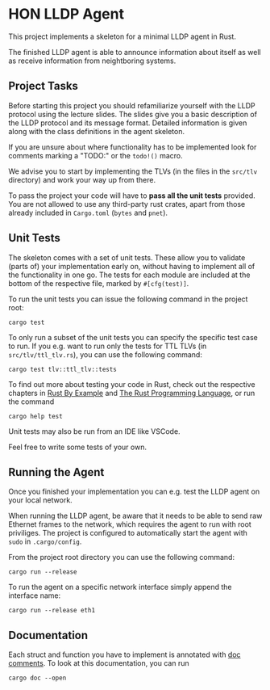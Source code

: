 # HON LLDP Agent

This project implements a skeleton for a minimal LLDP agent in Rust.

The finished LLDP agent is able to announce information about itself as well as receive information from neightboring systems.

## Project Tasks

Before starting this project you should refamiliarize yourself with the LLDP protocol using the lecture slides.
The slides give you a basic description of the LLDP protocol and its message format.
Detailed information is given along with the class definitions in the agent skeleton.

If you are unsure about where functionality has to be implemented look for comments marking a "TODO:" or the `todo!()` macro.

We advise you to start by implementing the TLVs (in the files in the `src/tlv` directory) and work your way up from there.

To pass the project your code will have to **pass all the unit tests** provided.
You are not allowed to use any third-party rust crates, apart from those already included in `Cargo.toml` (`bytes` and `pnet`).

## Unit Tests

The skeleton comes with a set of unit tests.
These allow you to validate (parts of) your implementation early on, without having to implement all of the functionality in one go.
The tests for each module are included at the bottom of the respective file, marked by `#[cfg(test)]`.

To run the unit tests you can issue the following command in the project root:

    cargo test

To only run a subset of the unit tests you can specify the specific test case to run.
If you e.g. want to run only the tests for TTL TLVs (in `src/tlv/ttl_tlv.rs`), you can use the following command:

    cargo test tlv::ttl_tlv::tests

To find out more about testing your code in Rust, check out the respective chapters in [Rust By Example](https://doc.rust-lang.org/rust-by-example/testing.html) and [The Rust Programming Language](https://doc.rust-lang.org/book/ch11-00-testing.html), or run the command

    cargo help test

Unit tests may also be run from an IDE like VSCode.

Feel free to write some tests of your own.

## Running the Agent

Once you finished your implementation you can e.g. test the LLDP agent on your local network.

When running the LLDP agent, be aware that it needs to be able to send raw Ethernet frames to the network, which requires the agent to run with root priviliges.
The project is configured to automatically start the agent with `sudo` in `.cargo/config`.

From the project root directory you can use the following command:
 
    cargo run --release
    
To run the agent on a specific network interface simply append the interface name:

    cargo run --release eth1

## Documentation

Each struct and function you have to implement is annotated with [doc comments](https://doc.rust-lang.org/reference/comments.html#doc-comments).
To look at this documentation, you can run

    cargo doc --open
